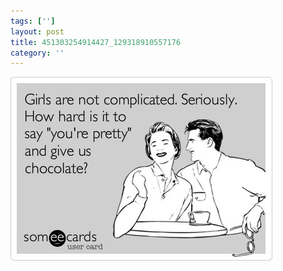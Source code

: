 ```yaml
---
tags: ['']
layout: post
title: 451303254914427_129318910557176
category: ''
---
```

![451303254914427_129318910557176](/uploads/2012-11-26-451303254914427_129318910557176.jpg)
